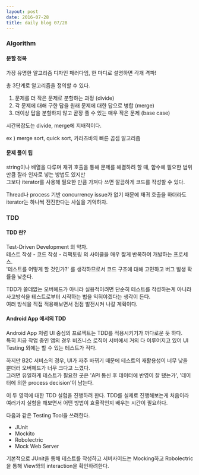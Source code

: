 ```yaml
---
layout: post
date: 2016-07-28
title: daily blog 07/28
---
```


### Algorithm

#### 분할 정복

가장 유명한 알고리즘 디자인 패러다임, 한 마디로 설명하면 각개 격파!

총 3단계로 알고리즘을 정의할 수 있다.

1. 문제를 더 작은 문제로 분할하는 과정 (divide)
2. 각 문제에 대해 구한 답을 원래 문제에 대한 답으로 병합 (merge)
3. 더이상 답을 분할하지 않고 곧장 풀 수 있는 매우 작은 문제 (base case)

시간복잡도는 divide, merge에 지배적이다.

ex ) merge sort, quick sort, 카라츠바의 빠른 곱셈 알고리즘


#### 문제 풀이 팁

string이나 배열을 다루며 재귀 호출을 통해 문제를 해결하려 할 때, 함수에 필요한 범위만큼 잘라 인자로 넣는 방법도 있지만  
그보다 iterator를 사용해 필요한 만큼 가져다 쓰면 깔끔하게 코드를 작성할 수 있다.

Thread나 process 기반 concurrency issue가 없기 때문에 재귀 호출을 하더라도 iterator는 하나씩 전진한다는 사실을 기억하자.


### TDD

#### TDD 란?

Test-Driven Development 의 약자.  
테스트 작성 - 코드 작성 - 리팩토링 의 사이클을 매우 짧게 반복하여 개발하는 프로세스.  
'테스트를 어떻게 할 것인가?' 를 생각하므로서 코드 구조에 대해 고민하고 버그 발생 확률을 낮춘다.

TDD가 쓸데없는 오버헤드가 아니라 실용적이려면 단순히 테스트를 작성하는게 아니라 사고방식을 테스트로부터 시작하는 법을 익혀야겠다는 생각이 든다.  
여러 방식을 직접 적용해보면서 점점 발전시켜 나갈 계획이다.

#### Android App 에서의 TDD

Android App 처럼 UI 중심의 프로젝트는 TDD를 적용시키기가 까다로운 듯 하다.  
특히 지금 작업 중인 앱의 경우 비즈니스 로직이 서버에서 거의 다 이루어지고 있어 UI Testing 외에는 할 수 있는 테스트가 적다.

하지만 B2C 서비스의 경우, UI가 자주 바뀌기 때문에 테스트의 재활용성이 너무 낮을 뿐더러 오버헤드가 너무 크다고 느꼈다.  
그러면 유일하게 테스트가 필요한 곳은 'API 통신 후 데이터에 반영이 잘 됐는가', '데이터에 의한 process decision'이 남는다.

이 두 영역에 대한 TDD 실험을 진행하려 한다. TDD를 실제로 진행해보는게 처음이라 여러가지 실험을 해보면서 어떤 방법이 효율적인지 배우는 시간이 필요하다.

다음과 같은 Testing Tool을 쓰려한다.

* JUnit
* Mockito
* Robolectric
* Mock Web Server

기본적으로 JUnit을 통해 테스트를 작성하고 서버사이드는 Mocking하고 Robolectric을 통해 View와의 interaction을 확인하려한다. 

